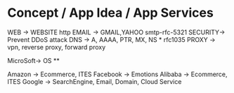 # Concept / App Idea / App Services

 WEB -> WEBSITE http
 EMAIL -> GMAIL,YAHOO smtp-rfc-5321
 SECURITY-> Prevent DDoS attack
 DNS -> A, AAAA, PTR, MX, NS * rfc1035
 PROXY -> vpn, reverse proxy, forward proxy
 
 MicroSoft-> OS **
 
 Amazon  ->  Ecommerce, ITES
 Facebook -> Emotions
 Alibaba ->  Ecommerce, ITES
 Google ->   SearchEngine, Email, Domain, Cloud Service
